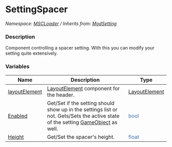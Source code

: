# SettingSpacer

*Namespace: [MSCLoader](API/MSCLoader.md) / Inherits from: [ModSetting](API/MSCLoader/ModSetting.md)*

### Description

Component controlling a spacer setting. With this you can modify your setting quite extensively.

### Variables

Name | Description | Type
---- | ----------- | ----
[layoutElement](API/MSCLoader/SettingSpacer/Variables/layoutElement.md) | [LayoutElement](https://docs.unity3d.com/500/Documentation/ScriptReference/UI.LayoutElement.html) component for the header. | [LayoutElement](https://docs.unity3d.com/500/Documentation/ScriptReference/UI.LayoutElement.html)
[Enabled](API/MSCLoader/SettingSpacer/Variables/Enabled.md) | Get/Set if the setting should show up in the settings list or not. Gets/Sets the active state of the setting [GameObject](https://docs.unity3d.com/500/Documentation/ScriptReference/GameObject.html) as well. | <font color=#4170a7>bool</font>
[Height](API/MSCLoader/SettingSpacer/Variables/Height.md) | Get/Set the spacer's height. | <font color=#4170a7>float</font>